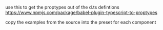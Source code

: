 use this to get the proptypes out of the d.ts defintions
https://www.npmjs.com/package/babel-plugin-typescript-to-proptypes

copy the examples from the source into the preset for each component

